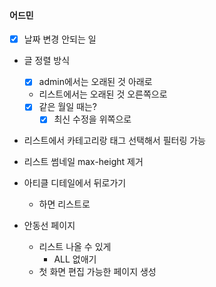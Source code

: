 #### 어드민

- [x] 날짜 변경 안되는 일
- 글 정렬 방식

  - [x] admin에서는 오래된 것 아래로
  - 리스트에서는 오래된 것 오른쪽으로
  - [x] 같은 월일 때는?
    - [x] 최신 수정을 위쪽으로

- 리스트에서 카테고리랑 태그 선택해서 필터링 가능
- 리스트 썸네일 max-height 제거

- 아티클 디테일에서 뒤로가기

  - 하면 리스트로

- 안동선 페이지
  - 리스트 나올 수 있게
    - ALL 없애기
  - 첫 화면 편집 가능한 페이지 생성
